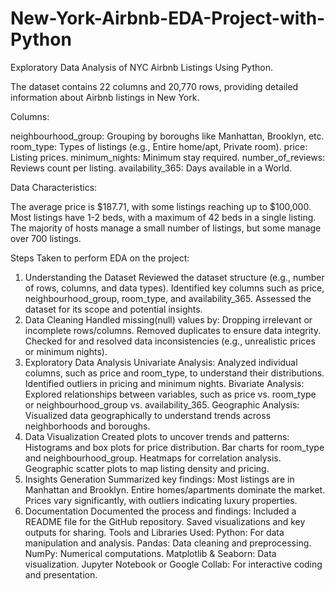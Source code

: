 # New-York-Airbnb-EDA-Project-with-Python

Exploratory Data Analysis of NYC Airbnb Listings Using Python.

The dataset contains 22 columns and 20,770 rows, providing detailed information about Airbnb listings in New York.

Columns:

neighbourhood_group: Grouping by boroughs like Manhattan, Brooklyn, etc.
room_type: Types of listings (e.g., Entire home/apt, Private room).
price: Listing prices.
minimum_nights: Minimum stay required.
number_of_reviews: Reviews count per listing.
availability_365: Days available in a World.

Data Characteristics:

The average price is $187.71, with some listings reaching up to $100,000.
Most listings have 1-2 beds, with a maximum of 42 beds in a single listing.
The majority of hosts manage a small number of listings, but some manage over 700 listings.

Steps Taken to perform EDA on the project:

1. Understanding the Dataset
Reviewed the dataset structure (e.g., number of rows, columns, and data types).
Identified key columns such as price, neighbourhood_group, room_type, and availability_365.
Assessed the dataset for its scope and potential insights.
2. Data Cleaning
Handled missing(null) values by:
Dropping irrelevant or incomplete rows/columns.
Removed duplicates to ensure data integrity.
Checked for and resolved data inconsistencies (e.g., unrealistic prices or minimum nights).
3. Exploratory Data Analysis
Univariate Analysis:
Analyzed individual columns, such as price and room_type, to understand their distributions.
Identified outliers in pricing and minimum nights.
Bivariate Analysis:
Explored relationships between variables, such as price vs. room_type or neighbourhood_group vs. availability_365.
Geographic Analysis:
Visualized data geographically to understand trends across neighborhoods and boroughs.
4. Data Visualization
Created plots to uncover trends and patterns:
Histograms and box plots for price distribution.
Bar charts for room_type and neighbourhood_group.
Heatmaps for correlation analysis.
Geographic scatter plots to map listing density and pricing.
5. Insights Generation
Summarized key findings:
Most listings are in Manhattan and Brooklyn.
Entire homes/apartments dominate the market.
Prices vary significantly, with outliers indicating luxury properties.
6. Documentation
Documented the process and findings:
Included a README file for the GitHub repository.
Saved visualizations and key outputs for sharing.
Tools and Libraries Used:
Python: For data manipulation and analysis.
Pandas: Data cleaning and preprocessing.
NumPy: Numerical computations.
Matplotlib & Seaborn: Data visualization.
Jupyter Notebook or Google Collab: For interactive coding and presentation.
